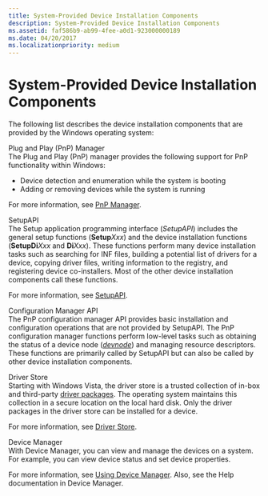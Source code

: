 ```yaml
---
title: System-Provided Device Installation Components
description: System-Provided Device Installation Components
ms.assetid: faf586b9-ab99-4fee-a0d1-923000000189
ms.date: 04/20/2017
ms.localizationpriority: medium
---
```


# System-Provided Device Installation Components


The following list describes the device installation components that are provided by the Windows operating system:

<a href="" id="plug-and-play--pnp--manager"></a>Plug and Play (PnP) Manager  
The Plug and Play (PnP) manager provides the following support for PnP functionality within Windows:

-   Device detection and enumeration while the system is booting
-   Adding or removing devices while the system is running

For more information, see [PnP Manager](pnp-manager.md).

<a href="" id="setupapi"></a>SetupAPI  
The Setup application programming interface (*SetupAPI*) includes the general setup functions (**Setup***Xxx*) and the device installation functions (**SetupDi***Xxx* and **Di***Xxx*). These functions perform many device installation tasks such as searching for INF files, building a potential list of drivers for a device, copying driver files, writing information to the registry, and registering device co-installers. Most of the other device installation components call these functions.

For more information, see [SetupAPI](setupapi.md).

<a href="" id="configuration-manager-api"></a>Configuration Manager API  
The PnP configuration manager API provides basic installation and configuration operations that are not provided by SetupAPI. The PnP configuration manager functions perform low-level tasks such as obtaining the status of a device node ([*devnode*](https://msdn.microsoft.com/library/windows/hardware/ff556277#wdkgloss-devnode)) and managing resource descriptors. These functions are primarily called by SetupAPI but can also be called by other device installation components.

<a href="" id="driver-store"></a>Driver Store  
Starting with Windows Vista, the driver store is a trusted collection of in-box and third-party [driver packages](driver-packages.md). The operating system maintains this collection in a secure location on the local hard disk. Only the driver packages in the driver store can be installed for a device.

For more information, see [Driver Store](driver-store.md).

<a href="" id="device-manager"></a>Device Manager  
With Device Manager, you can view and manage the devices on a system. For example, you can view device status and set device properties.

For more information, see [Using Device Manager](using-device-manager.md). Also, see the Help documentation in Device Manager.

 

 






